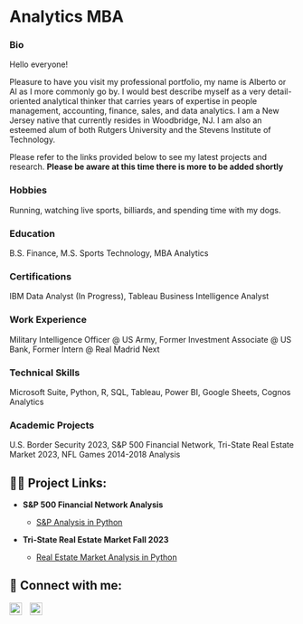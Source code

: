 # Analytics MBA
### Bio
Hello everyone!

Pleasure to have you visit my professional portfolio, my name is Alberto or Al as I more commonly go by.  I would best describe myself as a very detail-oriented analytical thinker that carries years of expertise in people management, accounting, finance, sales, and data analytics. I am a New Jersey native that currently resides in Woodbridge, NJ. I am also an esteemed alum of both Rutgers University and the Stevens Institute of Technology. 

Please refer to the links provided below to see my latest projects and research. **Please be aware at this time there is more to be added shortly**

### Hobbies
Running, watching live sports, billiards, and spending time with my dogs. 

### Education
B.S. Finance, M.S. Sports Technology, MBA Analytics

### Certifications
IBM Data Analyst (In Progress), Tableau Business Intelligence Analyst

### Work Experience
Military Intelligence Officer @ US Army, 
Former Investment Associate @ US Bank,
Former Intern @ Real Madrid Next

### Technical Skills
Microsoft Suite, Python, R, SQL, Tableau, Power BI, Google Sheets, Cognos Analytics

### Academic Projects
U.S. Border Security 2023,
S&P 500 Financial Network,
Tri-State Real Estate Market 2023,
NFL Games 2014-2018 Analysis

<h2>👨‍💻 Project Links:</h2>

- <b>S&P 500 Financial Network Analysis</b>
  - [S&P Analysis in Python](https://github.com/albertoavera/S-P-Financial-Network-)
 
- <b>Tri-State Real Estate Market Fall 2023</b>
  - [Real Estate Market Analysis in Python](https://github.com/albertoavera/Tri_State_Market)

<h2> 🤳 Connect with me:</h2>

[<img style="margin-right: 10px; display: inline-block;" alt="AlbertoVera | LinkedIn" width="22px" src="https://cdn.jsdelivr.net/npm/simple-icons@v3/icons/linkedin.svg" />][linkedin]
[<img style="margin-right: 10px; display: inline-block;" alt="AlbertoVera | YouTube" width="22px" src="https://cdn.jsdelivr.net/npm/simple-icons@v3/icons/youtube.svg" />][youtube]

[linkedin]: https://linkedin.com/in/albertoavera
[youtube]: https://www.youtube.com/channel/UCJA2Q7NMA2sNoCzqByj6Ysw
